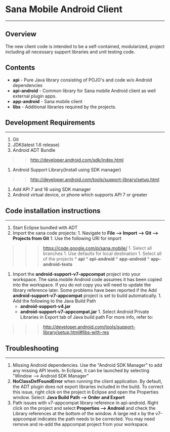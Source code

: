 # Sana Mobile Android Client #

---

## Overview ##
The new client code is intended to be a self-contained, modularized, project including all necessary support libraries and unit testing code.

## Contents ##
  * **api** - Pure Java library consisting of POJO's and code w/o Android    dependencies
  * **api-android** - Common library for Sana mobile Android client as well external plugin apps.
  * **app-android** - Sana mobile client
  * **libs** - Additional libraries required by the projects.

## Development Requirements ##

---

  1. Git
  1. JDK(latest 1.6 release)
  1. Android ADT Bundle
> > http://developer.android.com/sdk/index.html
  1. Android Support Library(Install using SDK manager)
> > http://developer.android.com/tools/support-library/setup.html
  1. Add API 7 and 16 using SDK manager
  1. Android virtual device, or phone which supports API 7 or greater

## Code installation instructions ##

---

  1. Start Eclipse bundled with ADT
  1. Import the sana code projects:
    1. Navigate to **File --> Import --> Git --> Projects from Git**
    1. Use the following URI for import
> > > https://code.google.com/p/sana.mobile/
    1. Select all branches
    1. Use defaults for local destination
    1. Select all of the projects
      * **api**
      * **api-android**
      * **app-android**
      * **app-android-tests**
  1. Import the **android-support-v7-appcompat** project into your workspace. The sana.mobile Android code assumes it has been copied into the workspace. If you do not copy you will need to update the library reference later. Some problems have been reported if the Add **android-support-v7-appcompat** project is set to build automatically.
    1. Add the following to the Java Build Path
      * **android-support-v4.jar**
      * **android-support-v7-appcompat.jar**
    1. Select Android Private Libraries in Export tab of Java build path For more info, refer to:
> > > http://developer.android.com/tools/support-library/setup.html#libs-with-res

## Troubleshooting ##

---

  1. Missing Android dependencies. Use the "Android SDK Manager" to add any missing API levels. In Eclipse, it can be launched by selecting "Window --> Android SDK Manager"
  1. **NoClassDefFoundError** when running the client application. By default, the ADT plugin does not export libraries included in the build. To correct this issue, right click on the project in Eclipse and open the Properties window. Select: **Java Build Path --> Order and Export**
  1. Path issues with v7-appcompat library reference in api-android. Right click on the project and select **Properties --> Android** and check the Library references at the bottom of the window. A large red x by the v7-appcompat indicates the path needs to be corrected. You may need remove and re-add the appcompat project from your workspace.